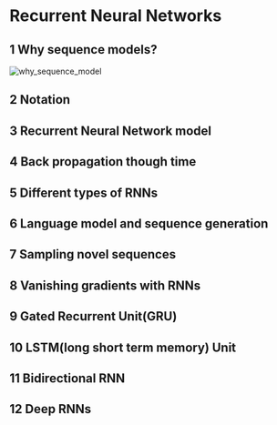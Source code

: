 # Recurrent Neural Networks

## 1 Why sequence models?

![why_sequence_model](https://github.com/cxmhfut/DeepLearning.ai/blob/master/images/why_sequence_model.png)

## 2 Notation

## 3 Recurrent Neural Network model

## 4 Back propagation though time

## 5 Different types of RNNs

## 6 Language model and sequence generation

## 7 Sampling novel sequences

## 8 Vanishing gradients with RNNs

## 9 Gated Recurrent Unit(GRU)

## 10 LSTM(long short term memory) Unit

## 11 Bidirectional RNN

## 12 Deep RNNs